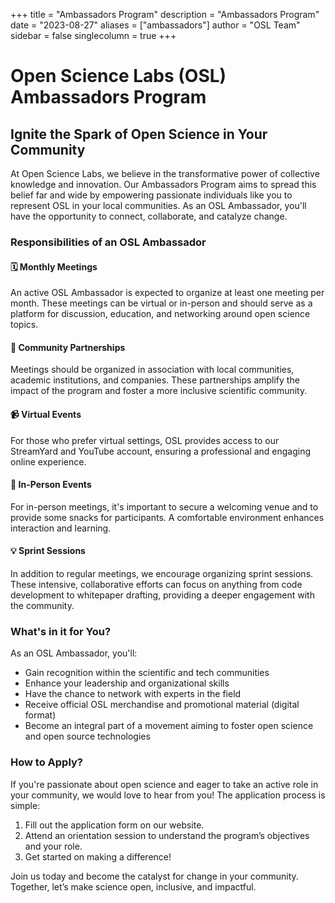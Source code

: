 +++
title = "Ambassadors Program"
description = "Ambassadors Program"
date = "2023-08-27"
aliases = ["ambassadors"]
author = "OSL Team"
sidebar = false
singlecolumn = true
+++

# Open Science Labs (OSL) Ambassadors Program

## Ignite the Spark of Open Science in Your Community

At Open Science Labs, we believe in the transformative power of collective
knowledge and innovation. Our Ambassadors Program aims to spread this belief far
and wide by empowering passionate individuals like you to represent OSL in your
local communities. As an OSL Ambassador, you'll have the opportunity to connect,
collaborate, and catalyze change.

### Responsibilities of an OSL Ambassador

#### 🗓 Monthly Meetings

An active OSL Ambassador is expected to organize at least one meeting per month.
These meetings can be virtual or in-person and should serve as a platform for
discussion, education, and networking around open science topics.

#### 🤝 Community Partnerships

Meetings should be organized in association with local communities, academic
institutions, and companies. These partnerships amplify the impact of the
program and foster a more inclusive scientific community.

#### 📹 Virtual Events

For those who prefer virtual settings, OSL provides access to our StreamYard and
YouTube account, ensuring a professional and engaging online experience.

#### 📍 In-Person Events

For in-person meetings, it's important to secure a welcoming venue and to
provide some snacks for participants. A comfortable environment enhances
interaction and learning.

#### 💡 Sprint Sessions

In addition to regular meetings, we encourage organizing sprint sessions. These
intensive, collaborative efforts can focus on anything from code development to
whitepaper drafting, providing a deeper engagement with the community.

### What's in it for You?

As an OSL Ambassador, you'll:

- Gain recognition within the scientific and tech communities
- Enhance your leadership and organizational skills
- Have the chance to network with experts in the field
- Receive official OSL merchandise and promotional material (digital format)
- Become an integral part of a movement aiming to foster open science and open
  source technologies

### How to Apply?

If you're passionate about open science and eager to take an active role in your
community, we would love to hear from you! The application process is simple:

1. Fill out the application form on our website.
2. Attend an orientation session to understand the program’s objectives and your
   role.
3. Get started on making a difference!

Join us today and become the catalyst for change in your community. Together,
let’s make science open, inclusive, and impactful.
